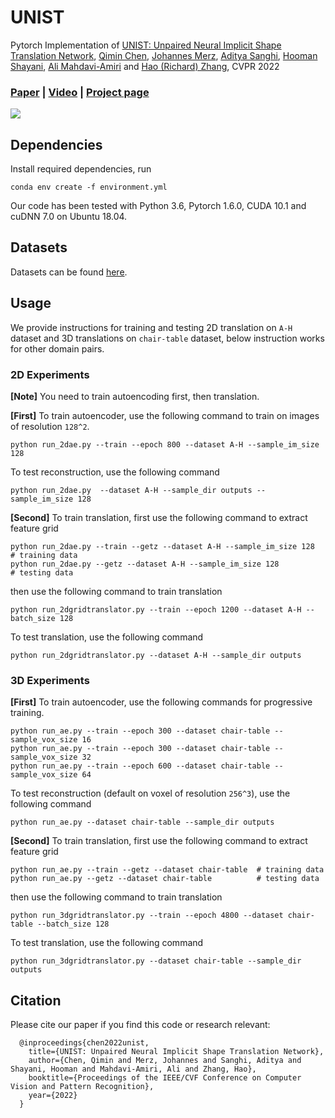 # UNIST
Pytorch Implementation of [UNIST: Unpaired Neural Implicit Shape Translation Network](https://qiminchen.github.io/unist/), [Qimin Chen](https://qiminchen.github.io/), [Johannes Merz](), [Aditya Sanghi](https://www.autodesk.com/research/people/aditya-sanghi), [Hooman Shayani](https://www.autodesk.com/research/people/hooman-shayani), [Ali Mahdavi-Amiri](https://www.sfu.ca/~amahdavi/Home.html) and [Hao (Richard) Zhang](https://www.cs.sfu.ca/~haoz/), CVPR 2022

### [Paper](https://arxiv.org/abs/2112.05381)  |   [Video](https://youtu.be/FOfMNhDYA84)  |   [Project page](https://qiminchen.github.io/unist/)

<img src='img/teaser.svg' />

## Dependencies
Install required dependencies, run

```
conda env create -f environment.yml
```
Our code has been tested with Python 3.6, Pytorch 1.6.0, CUDA 10.1 and cuDNN 7.0 on Ubuntu 18.04.

## Datasets

Datasets can be found [here](https://drive.google.com/drive/folders/1ARC5NBTS3fWoGNo4YxkbUSrOPssU23Ei?usp=sharing).

## Usage
We provide instructions for training and testing 2D translation on `A-H` dataset and 3D translations on `chair-table` dataset, below instruction works for other domain pairs.

### 2D Experiments
**[Note]** You need to train autoencoding first, then translation.

**[First]** To train autoencoder, use the following command to train on images of resolution `128^2`.
```
python run_2dae.py --train --epoch 800 --dataset A-H --sample_im_size 128
```
To test reconstruction, use the following command
```
python run_2dae.py  --dataset A-H --sample_dir outputs --sample_im_size 128
```
**[Second]** To train translation, first use the following command to extract feature grid
```
python run_2dae.py --train --getz --dataset A-H --sample_im_size 128  # training data
python run_2dae.py --getz --dataset A-H --sample_im_size 128          # testing data
```
then use the following command to train translation
```
python run_2dgridtranslator.py --train --epoch 1200 --dataset A-H --batch_size 128
```
To test translation, use the following command
```
python run_2dgridtranslator.py --dataset A-H --sample_dir outputs
```
### 3D Experiments
**[First]** To train autoencoder, use the following commands for progressive training.
```
python run_ae.py --train --epoch 300 --dataset chair-table --sample_vox_size 16
python run_ae.py --train --epoch 300 --dataset chair-table --sample_vox_size 32
python run_ae.py --train --epoch 600 --dataset chair-table --sample_vox_size 64
```
To test reconstruction (default on voxel of resolution `256^3`), use the following command
```
python run_ae.py --dataset chair-table --sample_dir outputs
```
**[Second]** To train translation, first use the following command to extract feature grid
```
python run_ae.py --train --getz --dataset chair-table  # training data
python run_ae.py --getz --dataset chair-table          # testing data
```
then use the following command to train translation
```
python run_3dgridtranslator.py --train --epoch 4800 --dataset chair-table --batch_size 128
```
To test translation, use the following command
```
python run_3dgridtranslator.py --dataset chair-table --sample_dir outputs
```

## Citation
Please cite our paper if you find this code or research relevant:

      @inproceedings{chen2022unist,
        title={UNIST: Unpaired Neural Implicit Shape Translation Network},
        author={Chen, Qimin and Merz, Johannes and Sanghi, Aditya and Shayani, Hooman and Mahdavi-Amiri, Ali and Zhang, Hao},
        booktitle={Proceedings of the IEEE/CVF Conference on Computer Vision and Pattern Recognition},
        year={2022}
      }
